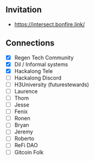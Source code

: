 ## Invitation
- https://intersect.bonfire.link/


## Connections
- [x] Regen Tech Community
- [x] Dil / Informal systems
- [x] Hackalong Tele
- [ ] Hackalong Discord
- [ ] H3University (futurestewards)
- [ ] Laurence
- [ ] Thom
- [ ] Jesse
- [ ] Fenix
- [ ] Ronen
- [ ] Bryan
- [ ] Jeremy
- [ ] Roberto
- [ ] ReFi DAO
- [ ] Gitcoin Folk
